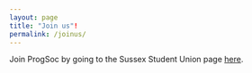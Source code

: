 ```yaml
---
layout: page
title: "Join us"!
permalink: /joinus/
---
```


Join ProgSoc by going to the Sussex Student Union page [here][progsoc].

[progsoc]: http://www.sussexstudent.com/organisation/ProgSoc/

